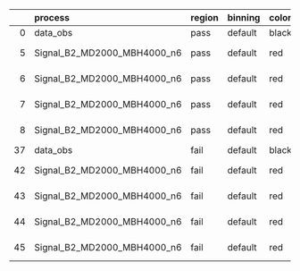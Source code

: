 |    | process                     | region   | binning   | color   | process_type   |   scale | variation   | source_filename                                                      | source_histname    | alias                       | title     |   combine_idx |     lnN |   shapes | syst_type   | direction   | variation_alias   |
|---:|:----------------------------|:---------|:----------|:--------|:---------------|--------:|:------------|:---------------------------------------------------------------------|:-------------------|:----------------------------|:----------|--------------:|--------:|---------:|:------------|:------------|:------------------|
|  0 | data_obs                    | pass     | default   | black   | DATA           |       1 | nominal     | ./histograms_for_2DAlphabet_v18//BH_Data.root                        | hpass              | Data                        | Data      |           nan | nan     |      nan | nan         | nan         | nan               |
|  5 | Signal_B2_MD2000_MBH4000_n6 | pass     | default   | red     | SIGNAL         |       1 | lumi        | ./histograms_for_2DAlphabet_v18//BH_Signal_B2_MD2000_MBH4000_n6.root | hpass              | Signal_B2_MD2000_MBH4000_n6 | BH signal |           nan |   1.016 |      nan | lnN         | nan         | nan               |
|  6 | Signal_B2_MD2000_MBH4000_n6 | pass     | default   | red     | SIGNAL         |       1 | SVM         | ./histograms_for_2DAlphabet_v18//BH_Signal_B2_MD2000_MBH4000_n6.root | hpass_SVMsyst_up   | Signal_B2_MD2000_MBH4000_n6 | BH signal |           nan | nan     |        1 | shapes      | Up          | SVMsyst           |
|  7 | Signal_B2_MD2000_MBH4000_n6 | pass     | default   | red     | SIGNAL         |       1 | SVM         | ./histograms_for_2DAlphabet_v18//BH_Signal_B2_MD2000_MBH4000_n6.root | hpass_SVMsyst_down | Signal_B2_MD2000_MBH4000_n6 | BH signal |           nan | nan     |        1 | shapes      | Down        | SVMsyst           |
|  8 | Signal_B2_MD2000_MBH4000_n6 | pass     | default   | red     | SIGNAL         |       1 | nominal     | ./histograms_for_2DAlphabet_v18//BH_Signal_B2_MD2000_MBH4000_n6.root | hpass              | Signal_B2_MD2000_MBH4000_n6 | BH signal |           nan | nan     |      nan | nan         | nan         | nan               |
| 37 | data_obs                    | fail     | default   | black   | DATA           |       1 | nominal     | ./histograms_for_2DAlphabet_v18//BH_Data.root                        | hfail              | Data                        | Data      |           nan | nan     |      nan | nan         | nan         | nan               |
| 42 | Signal_B2_MD2000_MBH4000_n6 | fail     | default   | red     | SIGNAL         |       1 | lumi        | ./histograms_for_2DAlphabet_v18//BH_Signal_B2_MD2000_MBH4000_n6.root | hfail              | Signal_B2_MD2000_MBH4000_n6 | BH signal |           nan |   1.016 |      nan | lnN         | nan         | nan               |
| 43 | Signal_B2_MD2000_MBH4000_n6 | fail     | default   | red     | SIGNAL         |       1 | SVM         | ./histograms_for_2DAlphabet_v18//BH_Signal_B2_MD2000_MBH4000_n6.root | hfail_SVMsyst_up   | Signal_B2_MD2000_MBH4000_n6 | BH signal |           nan | nan     |        1 | shapes      | Up          | SVMsyst           |
| 44 | Signal_B2_MD2000_MBH4000_n6 | fail     | default   | red     | SIGNAL         |       1 | SVM         | ./histograms_for_2DAlphabet_v18//BH_Signal_B2_MD2000_MBH4000_n6.root | hfail_SVMsyst_down | Signal_B2_MD2000_MBH4000_n6 | BH signal |           nan | nan     |        1 | shapes      | Down        | SVMsyst           |
| 45 | Signal_B2_MD2000_MBH4000_n6 | fail     | default   | red     | SIGNAL         |       1 | nominal     | ./histograms_for_2DAlphabet_v18//BH_Signal_B2_MD2000_MBH4000_n6.root | hfail              | Signal_B2_MD2000_MBH4000_n6 | BH signal |           nan | nan     |      nan | nan         | nan         | nan               |